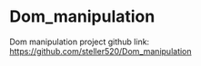 # Dom_manipulation
Dom manipulation project
github link: https://github.com/steller520/Dom_manipulation
